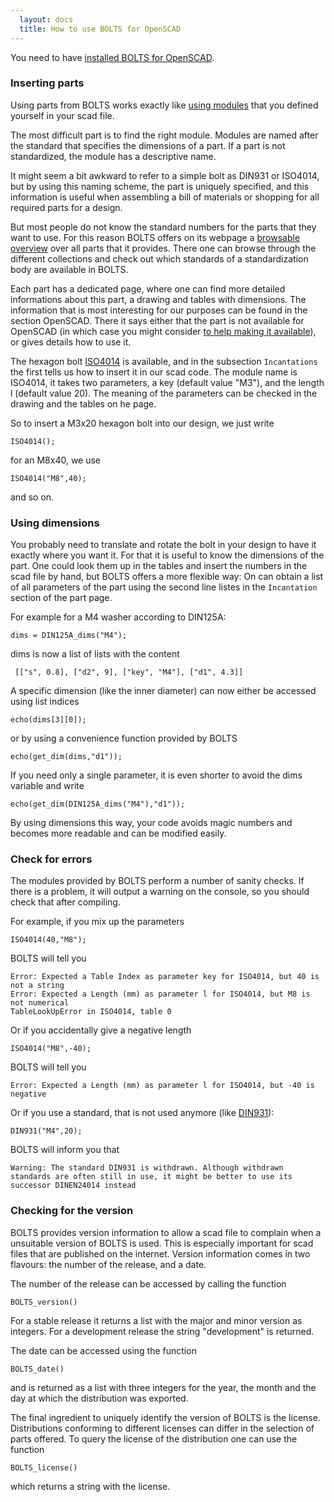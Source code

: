 ```yaml
---
  layout: docs
  title: How to use BOLTS for OpenSCAD
---
```


You need to have [installed BOLTS for OpenSCAD](installation.html).

### Inserting parts

Using parts from BOLTS works exactly like
[using modules](http://en.wikibooks.org/wiki/OpenSCAD_User_Manual/The_OpenSCAD_Language#Modules)
that you defined yourself in your scad file.

The most difficult part is to find the right module. Modules are named after
the standard that specifies the dimensions of a part. If a part is not
standardized, the module has a descriptive name.

It might seem a bit awkward to refer to a simple bolt as DIN931 or ISO4014, but
by using this naming scheme, the part is uniquely specified, and this
information is useful when assembling a bill of materials or shopping for all
required parts for a design.

But most people do not know the standard numbers for the parts that they want
to use. For this reason BOLTS offers on its webpage a
[browsable overview]({{site.baseurl}}/html/index.html)
over all parts that it provides. There one can browse through the different
collections and check out which standards of a standardization body are
available in BOLTS.

Each part has a dedicated page, where one can find more detailed informations
about this part, a drawing and tables with dimensions. The information that is
most interesting for our purposes can be found in the section OpenSCAD. There
it says either that the part is not available for OpenSCAD (in which case you
might consider [to help making it available]({{site.baseurl}}/contribute.html)),
or gives details how to use it.

The hexagon bolt [ISO4014]({{site.baseurl}}/html/classes/ISO4014.html) is
available, and in the subsection `Incantations` the first tells us how to
insert it in our scad code. The module name is ISO4014, it takes two
parameters, a key (default value "M3"), and the length l (default value 20).
The meaning of the parameters can be checked in the drawing and the tables on
he page.

So to insert a M3x20 hexagon bolt into our design, we just write

    ISO4014();

for an M8x40, we use

    ISO4014("M8",40);

and so on.

### Using dimensions

You probably need to translate and rotate the bolt in your design to have it
exactly where you want it. For that it is useful to know the dimensions of the
part. One could look them up in the tables and insert the numbers in the scad
file by hand, but BOLTS offers a more flexible way: On can obtain a list of all
parameters of the part using the second line listes in the `Incantation`
section of the part page.

For example for a M4 washer according to DIN125A:

    dims = DIN125A_dims("M4");

dims is now a list of lists with the content

     [["s", 0.8], ["d2", 9], ["key", "M4"], ["d1", 4.3]]

A specific dimension (like the inner diameter) can now either be accessed using list indices

    echo(dims[3][0]);

or by using a convenience function provided by BOLTS

    echo(get_dim(dims,"d1"));

If you need only a single parameter, it is even shorter to avoid the dims variable and write

    echo(get_dim(DIN125A_dims("M4"),"d1"));


By using dimensions this way, your code avoids magic numbers and becomes more
readable and can be modified easily.

### Check for errors

The modules provided by BOLTS perform a number of sanity checks. If there is a
problem, it will output a warning on the console, so you should check that
after compiling.

For example, if you mix up the parameters

    ISO4014(40,"M8");

BOLTS will tell you

    Error: Expected a Table Index as parameter key for ISO4014, but 40 is not a string
    Error: Expected a Length (mm) as parameter l for ISO4014, but M8 is not numerical
    TableLookUpError in ISO4014, table 0

Or if you accidentally give a negative length

    ISO4014("M8",-40);

BOLTS will tell you

    Error: Expected a Length (mm) as parameter l for ISO4014, but -40 is negative

Or if you use a standard, that is not used anymore (like [DIN931]({{site.baseurl}}/html/classes/DIN931.html)):

    DIN931("M4",20);

BOLTS will inform you that

    Warning: The standard DIN931 is withdrawn. Although withdrawn standards are often still in use, it might be better to use its successor DINEN24014 instead

### Checking for the version

BOLTS provides version information to allow a scad file to complain when a
unsuitable version of BOLTS is used. This is especially important for scad
files that are published on the internet. Version information comes in two
flavours: the number of the release, and a date.

The number of the release can be accessed by calling the function

    BOLTS_version()

For a stable release it returns a list with the major and minor version as
integers. For a development release the string "development" is returned.

The date can be accessed using the function

    BOLTS_date()

and is returned as a list with three integers for the year, the month and the
day at which the distribution was exported.

The final ingredient to uniquely identify the version of BOLTS is the license.
Distributions conforming to different licenses can differ in the selection of
parts offered. To query the license of the distribution one can use the function

    BOLTS_license()

which returns a string with the license.
